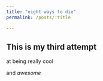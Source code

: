 ```yaml
---
title: "eight ways to die"
permalink: /posts/:title

---
```


## This is my third attempt
at being really cool

and _awesome_

